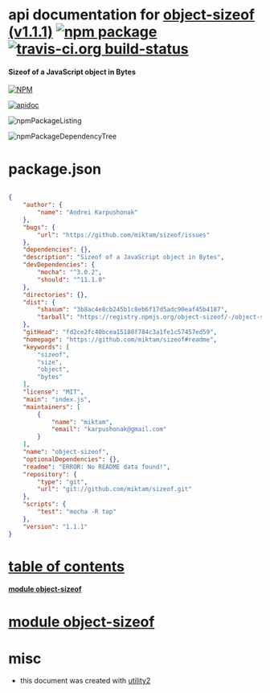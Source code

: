# api documentation for  [object-sizeof (v1.1.1)](https://github.com/miktam/sizeof#readme)  [![npm package](https://img.shields.io/npm/v/npmdoc-object-sizeof.svg?style=flat-square)](https://www.npmjs.org/package/npmdoc-object-sizeof) [![travis-ci.org build-status](https://api.travis-ci.org/npmdoc/node-npmdoc-object-sizeof.svg)](https://travis-ci.org/npmdoc/node-npmdoc-object-sizeof)
#### Sizeof of a JavaScript object in Bytes

[![NPM](https://nodei.co/npm/object-sizeof.png?downloads=true)](https://www.npmjs.com/package/object-sizeof)

[![apidoc](https://npmdoc.github.io/node-npmdoc-object-sizeof/build/screenCapture.buildNpmdoc.browser._2Fhome_2Ftravis_2Fbuild_2Fnpmdoc_2Fnode-npmdoc-object-sizeof_2Ftmp_2Fbuild_2Fapidoc.html.png)](https://npmdoc.github.io/node-npmdoc-object-sizeof/build/apidoc.html)

![npmPackageListing](https://npmdoc.github.io/node-npmdoc-object-sizeof/build/screenCapture.npmPackageListing.svg)

![npmPackageDependencyTree](https://npmdoc.github.io/node-npmdoc-object-sizeof/build/screenCapture.npmPackageDependencyTree.svg)



# package.json

```json

{
    "author": {
        "name": "Andrei Karpushonak"
    },
    "bugs": {
        "url": "https://github.com/miktam/sizeof/issues"
    },
    "dependencies": {},
    "description": "Sizeof of a JavaScript object in Bytes",
    "devDependencies": {
        "mocha": "^3.0.2",
        "should": "^11.1.0"
    },
    "directories": {},
    "dist": {
        "shasum": "3b8ac4e8cb245b1c8eb6f17d5adc90eaf45b4187",
        "tarball": "https://registry.npmjs.org/object-sizeof/-/object-sizeof-1.1.1.tgz"
    },
    "gitHead": "fd2ce2fc40bcea15188f784c3a1fe1c57457ed59",
    "homepage": "https://github.com/miktam/sizeof#readme",
    "keywords": [
        "sizeof",
        "size",
        "object",
        "bytes"
    ],
    "license": "MIT",
    "main": "index.js",
    "maintainers": [
        {
            "name": "miktam",
            "email": "karpushonak@gmail.com"
        }
    ],
    "name": "object-sizeof",
    "optionalDependencies": {},
    "readme": "ERROR: No README data found!",
    "repository": {
        "type": "git",
        "url": "git://github.com/miktam/sizeof.git"
    },
    "scripts": {
        "test": "mocha -R tap"
    },
    "version": "1.1.1"
}
```



# <a name="apidoc.tableOfContents"></a>[table of contents](#apidoc.tableOfContents)

#### [module object-sizeof](#apidoc.module.object-sizeof)



# <a name="apidoc.module.object-sizeof"></a>[module object-sizeof](#apidoc.module.object-sizeof)



# misc
- this document was created with [utility2](https://github.com/kaizhu256/node-utility2)
